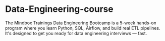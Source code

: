 # Data-Engineering-course
The Mindbox Trainings Data Engineering Bootcamp is a 5-week hands-on program where you learn Python, SQL, Airflow, and build real ETL pipelines. It's designed to get you ready for data engineering interviews — fast.
